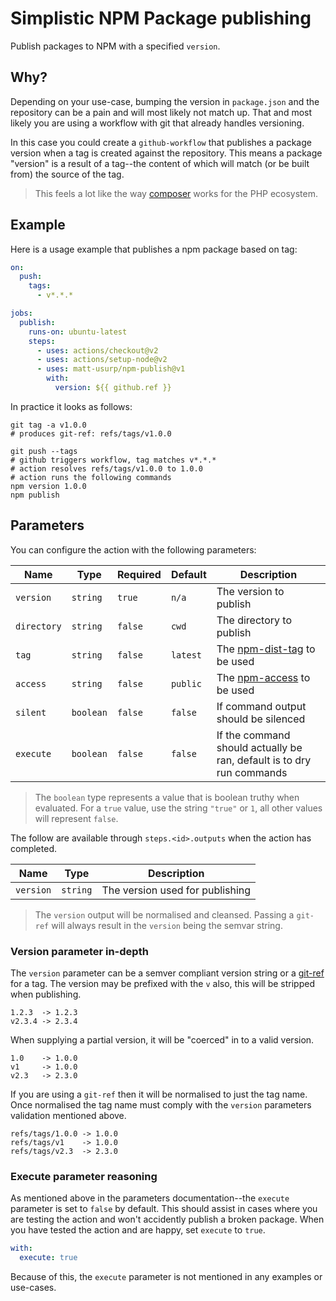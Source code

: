 # Simplistic NPM Package publishing

Publish packages to NPM with a specified `version`.

## Why?

Depending on your use-case, bumping the version in `package.json` and the repository can be a pain and will most likely not match up.
That and most likely you are using a workflow with git that already handles versioning.

In this case you could create a `github-workflow` that publishes a package version when a tag is created against the repository.
This means a package "version" is a result of a tag--the content of which will match (or be built from) the source of the tag.

> This feels a lot like the way [composer](https://getcomposer.org/) works for the PHP ecosystem.

## Example

Here is a usage example that publishes a npm package based on tag:

```yaml
on:
  push:
    tags:
      - v*.*.*

jobs:
  publish:
    runs-on: ubuntu-latest
    steps:
      - uses: actions/checkout@v2
      - uses: actions/setup-node@v2
      - uses: matt-usurp/npm-publish@v1
        with:
          version: ${{ github.ref }}
```

In practice it looks as follows:

```
git tag -a v1.0.0
# produces git-ref: refs/tags/v1.0.0

git push --tags
# github triggers workflow, tag matches v*.*.*
# action resolves refs/tags/v1.0.0 to 1.0.0
# action runs the following commands
npm version 1.0.0
npm publish
```

## Parameters

You can configure the action with the following parameters:

| Name | Type | Required | Default | Description |
| ---- | ---- | -------- | ------- | ----------- |
| `version` | `string` | `true` | `n/a` | The version to publish |
| `directory` | `string` | `false` | `cwd` | The directory to publish |
| `tag` | `string` | `false` | `latest` | The [npm-dist-tag](https://docs.npmjs.com/cli/v7/commands/npm-dist-tag) to be used |
| `access` | `string` | `false` | `public` | The [npm-access](https://docs.npmjs.com/cli/v7/commands/npm-access) to be used |
| `silent` | `boolean` | `false` | `false` | If command output should be silenced |
| `execute` | `boolean` | `false` | `false` | If the command should actually be ran, default is to dry run commands |

> The `boolean` type represents a value that is boolean truthy when evaluated.
> For a `true` value, use the string `"true"` or `1`, all other values will represent `false`.

The follow are available through `steps.<id>.outputs` when the action has completed.

| Name | Type | Description |
| ---- | ---- | ----------- |
| `version` | `string` | The version used for publishing |

> The `version` output will be normalised and cleansed.
> Passing a `git-ref` will always result in the `version` being the semvar string.

### Version parameter in-depth

The `version` parameter can be a semver compliant version string or a [git-ref](https://git-scm.com/book/en/v2/Git-Internals-Git-References) for a tag.
The version may be prefixed with the `v` also, this will be stripped when publishing.

```
1.2.3  -> 1.2.3
v2.3.4 -> 2.3.4
```

When supplying a partial version, it will be "coerced" in to a valid version.

```
1.0    -> 1.0.0
v1     -> 1.0.0
v2.3   -> 2.3.0
```

If you are using a `git-ref` then it will be normalised to just the tag name.
Once normalised the tag name must comply with the `version` parameters validation mentioned above.

```
refs/tags/1.0.0 -> 1.0.0
refs/tags/v1    -> 1.0.0
refs/tags/v2.3  -> 2.3.0
```

### Execute parameter reasoning

As mentioned above in the parameters documentation--the `execute` parameter is set to `false` by default.
This should assist in cases where you are testing the action and won't accidently publish a broken package.
When you have tested the action and are happy, set `execute` to `true`.

```yaml
with:
  execute: true
```

Because of this, the `execute` parameter is not mentioned in any examples or use-cases.
